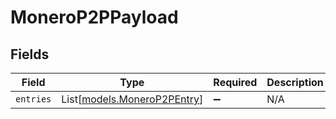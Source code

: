 # MoneroP2PPayload


## Fields

| Field                                                      | Type                                                       | Required                                                   | Description                                                |
| ---------------------------------------------------------- | ---------------------------------------------------------- | ---------------------------------------------------------- | ---------------------------------------------------------- |
| `entries`                                                  | List[[models.MoneroP2PEntry](../models/monerop2pentry.md)] | :heavy_minus_sign:                                         | N/A                                                        |